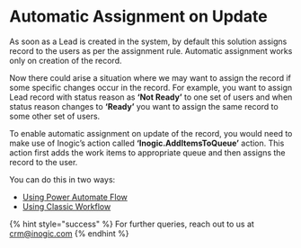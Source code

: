 # Automatic Assignment on Update

As soon as a Lead is created in the system, by default this solution assigns record to the users as per the assignment rule. Automatic assignment works only on creation of the record.

Now there could arise a situation where we may want to assign the record if some specific changes occur in the record. For example, you want to assign Lead record with status reason as **‘Not Ready’** to one set of users and when status reason changes to **‘Ready’** you want to assign the same record to some other set of users.

To enable automatic assignment on update of the record, you would need to make use of Inogic’s action called **‘Inogic.AddItemsToQueue’** action. This action first adds the work items to appropriate queue and then assigns the record to the user.

You can do this in two ways:

* [Using Power Automate Flow](https://docs.inogic.com/lead-assignment-and-distribution-automation/features/automatic-assignments/power-automate-flow)
* [Using Classic Workflow](https://docs.inogic.com/lead-assignment-and-distribution-automation/features/automatic-assignments/classic-workflow)

{% hint style="success" %}
For further queries, reach out to us at [crm@inogic.com](mailto:crm@inogic.com)
{% endhint %}

